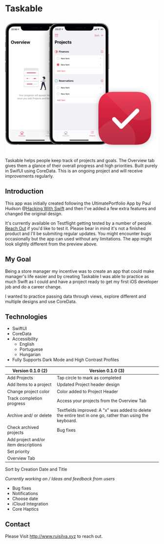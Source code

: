 # Taskable

![Taskable Preview](taskable-preview.jpg)

Taskable helps people keep track of projects and goals. The Overview tab gives them a glance of their overall progress and high priorities. Built purely in SwifUI using CoreData. This is an ongoing project and will receive improvements regularly. 



## Introduction

This app was initially created following the UltimatePortfolio App by Paul Hudson @[Hacking With Swift](https://www.hackingwithswift.com) and then I've added a few extra features and changed the original design.

It's currently available on Testflight getting tested by a number of people. [Reach Out](http://ruisilva.xyz) if you'd like to test it. Please bear in mind it's not a finished product and I'll be submiting regular updates. You might encounter bugs occasionally but the app can used without any limitations. The app might look slightly different from the preview above.


## My Goal

Being a store manager my incentive was to create an app that could make manager's life easier and by creating Taskable I was able to practice as much Swift as I could and have a project ready to get my first iOS developer job and do a career change. 

I wanted to practice passing data through views, explore different and multiple designs and use CoreData.

## Technologies

* SwiftUI
* CoreData
* Accessibility 
  * English
  * Portuguese
  * Hungarian
* Fully Supports Dark Mode and High Contrast Profiles

Version 0.1.0 (2) | Version 0.1.0 (3) 
------------ | -------------
Add Projects | Tap circle to mark as completed
Add Items to a project | Updated Project header design
Change project color | Color added to Project Header
Track completion progress | Access your projects from the Overview Tab
Archive and/ or delete | Textfields improved: A "x" was added to delete the entire text in one go, rather than using the keyboard. 
Check archived projects | Bug fixes
Add project and/or item descriptions |
Set priority |
Overview Tab |
Sort by Creation Date and Title

*Currently working on / Ideas and feedback from users*
* Bug fixes
* Notifications
* Choose date
* iCloud Integration
* Core Haptics

## Contact

Please Visit http://www.ruisilva.xyz to reach out.
